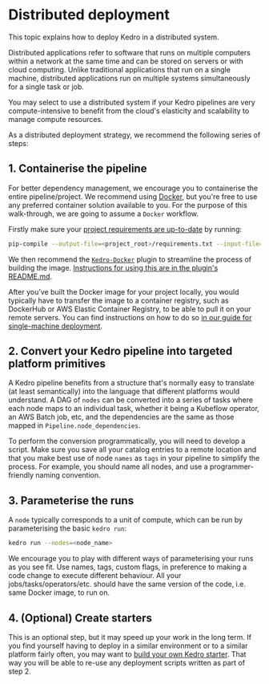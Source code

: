 # Distributed deployment
This topic explains how to deploy Kedro in a distributed system.

Distributed applications refer to software that runs on multiple computers within a network at the same time and can be stored on servers or with cloud computing. Unlike traditional applications that run on a single machine, distributed applications run on multiple systems simultaneously for a single task or job.

You may select to use a distributed system if your Kedro pipelines are very compute-intensive to benefit from the cloud's elasticity and scalability to manage compute resources.

As a distributed deployment strategy, we recommend the following series of steps:

## 1. Containerise the pipeline

For better dependency management, we encourage you to containerise the entire pipeline/project. We recommend using [Docker](https://www.docker.com/), but you're free to use any preferred container solution available to you. For the purpose of this walk-through, we are going to assume a `Docker` workflow.

Firstly make sure your [project requirements are up-to-date](../kedro_project_setup/dependencies.md) by running:

```bash
pip-compile --output-file=<project_root>/requirements.txt --input-file=<project_root>/requirements.txt
```

We then recommend the [`Kedro-Docker`](https://github.com/kedro-org/kedro-plugins/tree/main/kedro-docker) plugin to streamline the process of building the image. [Instructions for using this are in the plugin's README.md](https://github.com/kedro-org/kedro-plugins/blob/main/README.md).


After you’ve built the Docker image for your project locally, you would typically have to transfer the image to a container registry, such as DockerHub or AWS Elastic Container Registry, to be able to pull it on your remote servers. You can find instructions on how to do so [in our guide for single-machine deployment](./single_machine.md#how-to-use-container-registry).

## 2. Convert your Kedro pipeline into targeted platform primitives

A Kedro pipeline benefits from a structure that's normally easy to translate (at least semantically) into the language that different platforms would understand. A DAG of `nodes` can be converted into a series of tasks where each node maps to an individual task, whether it being a Kubeflow operator, an AWS Batch job, etc, and the dependencies are the same as those mapped in `Pipeline.node_dependencies`.

To perform the conversion programmatically, you will need to develop a script. Make sure you save all your catalog entries to a remote location and that you make best use of node `names` as `tags` in your pipeline to simplify the process. For example, you should name all nodes, and use a programmer-friendly naming convention.

## 3. Parameterise the runs

A `node` typically corresponds to a unit of compute, which can be run by parameterising the basic `kedro run`:

 ```bash
kedro run --nodes=<node_name>
```

We encourage you to play with different ways of parameterising your runs as you see fit. Use names, tags, custom flags, in preference to making a code change to execute different behaviour. All your jobs/tasks/operators/etc. should have the same version of the code, i.e. same Docker image, to run on.

## 4. (Optional) Create starters

This is an optional step, but it may speed up your work in the long term. If you find yourself having to deploy in a similar environment or to a similar platform fairly often, you may want to [build your own Kedro starter](../starters/starters.md). That way you will be able to re-use any deployment scripts written as part of step 2.
